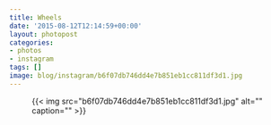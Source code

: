 ```yaml
---
title: Wheels
date: '2015-08-12T12:14:59+00:00'
layout: photopost
categories:
- photos
- instagram
tags: []
image: blog/instagram/b6f07db746dd4e7b851eb1cc811df3d1.jpg
---
```


<figure class="photo photo--square">
  {{< img src="b6f07db746dd4e7b851eb1cc811df3d1.jpg" alt="" caption="" >}}

</figure>



